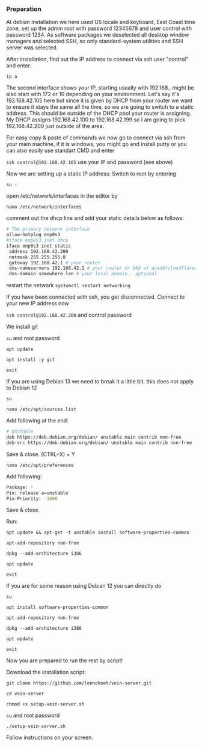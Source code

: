 ### Preparation

At debian installation we here used US locale and keyboard, East Coast time zone, set up the admin root with password 12345678 and user control with password 1234.
As software packages we deselected all desktop window managers and selected SSH, so only standard-system utilities and SSH server was selected.

After installation, find out the IP address to connect via ssh user "control" and enter.

``ip a``

The second interface shows your IP, starting usually with 192.168., might be also start with 172 or 10 depending on your environment.
Let's say it's 192.168.42.105 here but since it is given by DHCP from your router we want to ensure it stays the same all the time, so we are going to switch to a static address.
This should be outside of the DHCP pool your router is assigning. My DHCP assigns 192.168.42.100 to 192.168.42.199 so I am going to pick 192.168.42.200 just outside of the area.

For easy copy & paste of commands we now go to connect via ssh from your main machine, if it is windows, you might go and install putty or you can also easily use standart CMD and enter

``ssh control@192.168.42.105`` use your IP and password (see above)

Now we are setting up a static IP address:
Switch to root by entering

``su -``

open /etc/network/interfaces in the editor by

``nano /etc/network/interfaces``

comment out the dhcp line and add your static details below as follows:

```bash
# The primary network interface
allow-hotplug enp0s3
#iface enp0s3 inet dhcp
iface enp0s3 inet static
 address 192.168.42.200
 netmask 255.255.255.0
 gateway 192.168.42.1 # your router
 dns-nameservers 192.168.42.1 # your router or DNS of quad9/cloudflare/google
 dns-domain somewhere.lan # your local domain - optional
```
     

restart the network
``systemctl restart networking``

If you have been connected with ssh, you get disconnected. Connect to your new IP address now

``ssh control@192.168.42.200`` and control password

We install git

``su`` and root password

``apt update``

``apt install -y git``

``exit``

If you are using Debian 13 we need to break it a little bit, this does not apply to Debian 12

``su``

``nano /etc/apt/sources.list``

Add following at the end:

```bash
# Unstable
deb https://deb.debian.org/debian/ unstable main contrib non-free
deb-src https://deb.debian.org/debian/ unstable main contrib non-free
```


Save & close. (CTRL+X) + Y

``nano /etc/apt/preferences``

Add following:

```bash
Package: *
Pin: release a=unstable
Pin-Priority: -1000
```

Save & close.

Run:

`apt update && apt-get -t unstable install software-properties-common`

`apt-add-repository non-free`

`dpkg --add-architecture i386`

`apt update`

`exit`

If you are for some reason using Debian 12 you can directly do

``su``

``apt install software-properties-common``

``apt-add-repository non-free``

``dpkg --add-architecture i386``

``apt update``

``exit``

Now you are prepared to run the rest by script!

Download the installation script:

``git clone https://github.com/lennoknet/vein-server.git``

``cd vein-server``

``chmod +x setup-vein-server.sh``

``su`` and root password

``./setup-vein-server.sh``

Follow instructions on your screen.
